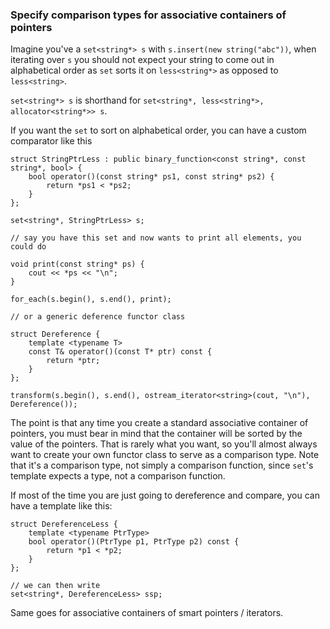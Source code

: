 ### Specify comparison types for associative containers of pointers

Imagine you've a `set<string*> s` with `s.insert(new string("abc"))`, when iterating over `s` you should not expect your string to come out in alphabetical order as `set` sorts it on `less<string*>` as opposed to `less<string>`.

`set<string*> s` is shorthand for `set<string*, less<string*>, allocator<string*>> s`.

If you want the `set` to sort on alphabetical order, you can have a custom comparator like this
```
struct StringPtrLess : public binary_function<const string*, const string*, bool> {
    bool operator()(const string* ps1, const string* ps2) {
        return *ps1 < *ps2;
    }
};

set<string*, StringPtrLess> s;

// say you have this set and now wants to print all elements, you could do

void print(const string* ps) {
    cout << *ps << "\n";
}

for_each(s.begin(), s.end(), print);

// or a generic deference functor class

struct Dereference {
    template <typename T>
    const T& operator()(const T* ptr) const {
        return *ptr;
    }
};

transform(s.begin(), s.end(), ostream_iterator<string>(cout, "\n"), Dereference());
```

The point is that any time you create a standard associative container of pointers, you must bear in mind that the container will be sorted by the value of the pointers.
That is rarely what you want, so you'll almost always want to create your own functor class to serve as a comparison type.
Note that it's a comparison type, not simply a comparison function, since `set`'s template expects a type, not a comparison function.

If most of the time you are just going to dereference and compare, you can have a template like this:
```
struct DereferenceLess {
    template <typename PtrType>
    bool operator()(PtrType p1, PtrType p2) const {
        return *p1 < *p2;
    }
};

// we can then write
set<string*, DereferenceLess> ssp;
```

Same goes for associative containers of smart pointers / iterators.
